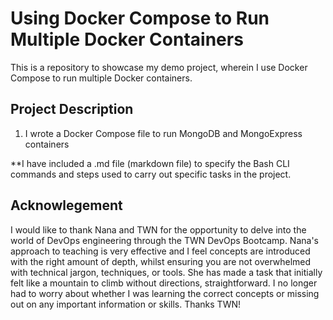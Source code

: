 # Using Docker Compose to Run Multiple Docker Containers
This is a repository to showcase my demo project, wherein I use Docker Compose to run multiple Docker containers.

## Project Description

1. I wrote a Docker Compose file to run MongoDB and MongoExpress containers

**I have included a .md file (markdown file) to specify the Bash CLI commands and steps used to carry out specific tasks in the project.

## Acknowlegement
I would like to thank Nana and TWN for the opportunity to delve into the world of DevOps engineering through the TWN DevOps Bootcamp. Nana's approach to teaching is very effective and I feel concepts are introduced with the right amount of depth, whilst ensuring you are not overwhelmed with technical jargon, techniques, or tools. She has made a task that initially felt like a mountain to climb without directions, straightforward. I no longer had to worry about whether I was learning the correct concepts or missing out on any important information or skills. Thanks TWN!
